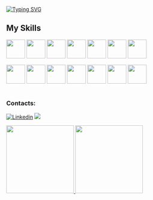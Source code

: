 
[![Typing SVG](https://readme-typing-svg.demolab.com?font=Fira+Code&duration=4000&pause=1000&random=false&width=435&lines=Hello%2C++my+name%C2%B4s+Leandro++;Welcome+to+my+GitHub+%F0%9F%98%80+%F0%9F%96%96+%F0%9F%A7%91%E2%80%8D%F0%9F%92%BB)](https://git.io/typing-svg)



## My Skills

<img src="https://cdn.jsdelivr.net/gh/devicons/devicon/icons/git/git-original-wordmark.svg" width="50" height="50" /> <img src="https://cdn.jsdelivr.net/gh/devicons/devicon/icons/html5/html5-plain-wordmark.svg" width="50" height="50"/> 
<img src="https://cdn.jsdelivr.net/gh/devicons/devicon/icons/java/java-original-wordmark.svg" width="50" height="50"/>
<img src="https://cdn.jsdelivr.net/gh/devicons/devicon/icons/css3/css3-plain-wordmark.svg" width="50" height="50"/> 
<img src="https://cdn.jsdelivr.net/gh/devicons/devicon/icons/selenium/selenium-original.svg" width="50" height="50" /> 
<img src="https://cdn.jsdelivr.net/gh/devicons/devicon/icons/mysql/mysql-original-wordmark.svg" width="50" height="50"/>
<img src="https://cdn.jsdelivr.net/gh/devicons/devicon/icons/intellij/intellij-plain.svg"  width="50" height="50" /><p>
<img src="https://cdn.jsdelivr.net/gh/devicons/devicon/icons/jenkins/jenkins-original.svg" width="50" height="50"/>
<img src="https://cdn.jsdelivr.net/gh/devicons/devicon/icons/cucumber/cucumber-plain.svg" width="50" height="50"/>
<img src="https://cdn.jsdelivr.net/gh/devicons/devicon/icons/gitlab/gitlab-original-wordmark.svg" width="50" height="50"/>
<img src="https://cdn.jsdelivr.net/gh/devicons/devicon/icons/jira/jira-original-wordmark.svg" width="50" height="50" />
<img src="https://cdn.jsdelivr.net/gh/devicons/devicon/icons/docker/docker-original-wordmark.svg" width="50" height="50" /> 
<img src="https://cdn.jsdelivr.net/gh/devicons/devicon/icons/linux/linux-original.svg" width="50" height="50" /> 
<img src="https://cdn.jsdelivr.net/gh/devicons/devicon/icons/vscode/vscode-original-wordmark.svg" width="50" height="50" />
       
#

### Contacts:
[![Linkedin](https://img.shields.io/badge/LinkedIn-0077B5?style=for-the-badge&logo=linkedin&logoColor=white)](https://www.linkedin.com/in/leandro-souza-67015b56/)
<a href = "mailto:unesouza@gmail.com"><img src="https://img.shields.io/badge/Gmail-D14836?style=for-the-badge&logo=gmail&logoColor=white" target="_blank"></a>
          

<div>
<a href="https://github.com/leandrosouza10">
<img height="180em" src="https://github-readme-stats.vercel.app/api/top-langs/?username=leandrosouza10&layout=compact&langs_count=7&theme=dracula"/>
<img height="180em" src="https://github-readme-stats.vercel.app/api?username=leandrosouza10&show_icons=true&theme=dracula&include_all_commits=true&count_private=true"/>
 
</div>


          
  
  



          
          
           


          






